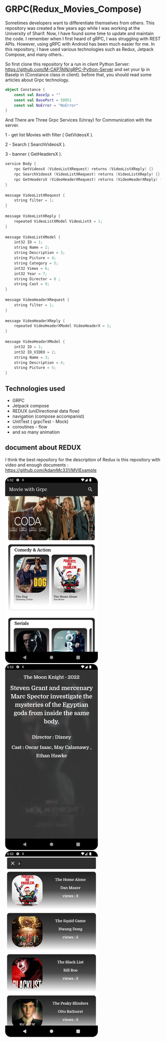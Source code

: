 # GRPC(Redux_Movies_Compose)

Sometimes developers want to differentiate themselves from others. This repository was created a few years ago while I was working at the University of Sharif. Now, I have found some time to update and maintain the code. I remember when I first heard of gRPC, I was struggling with REST APIs. However, using gRPC with Android has been much easier for me. In this repository, I have used various technologies such as Redux, Jetpack Compose, and many others..

So first clone this repository for a run in client Python
Server: https://github.com/M-CAP7AIN/gRPC-Python-Server and set your Ip in BaseIp in (Constance
class in client). before that, you should read some articles about Grpc technology.

```kotlin
object Constance {
    const val BaseIp = ""
    const val BasePort = 50051
    const val NoError = "NoError"
}
```

And There are Three Grpc Services (Unray) for Communication with the server.

1 - get list Movies with filter ( GetVideosX ).

2 - Search ( SearchVideosX ).

3 - banner ( GetHeadersX ).

```kotlin
service Body {
    rpc GetVideosX (VideoListXRequest) returns (VideoListXReply) {}
    rpc SearchVideosX (VideoListXRequest) returns (VideoListXReply) {}
    rpc GetHeadersX (VideoHeaderXRequest) returns (VideoHeaderXReply) {}
}

message VideoListXRequest {
    string filter = 1;
}

message VideoListXReply {
    repeated VideoListXModel VideoListX = 1;
}

message VideoListXModel {
    int32 ID = 1;
    string Name = 2;
    string Description = 3;
    string Picture = 4;
    string Category = 5;
    int32 Views = 6;
    int32 Year = 7;
    string Director = 8 ;
    string Cast = 9;
}

message VideoHeaderXRequest {
    string filter = 1;
}

message VideoHeaderXReply {
    repeated VideoHeaderXModel VideoHeaderX = 1;
}

message VideoHeaderXModel {
    int32 ID = 1;
    int32 ID_VIDEO = 2;
    string Name = 3;
    string Description = 4;
    string Picture = 5;
}
```

## Technologies used

+ GRPC
+ Jetpack compose
+ REDUX (uniDirectional data flow)
+ navigation (compose accompanist)
+ UnitTest ( grpcTest - Mock)
+ coroutines - flow
+ and so many animation

## document about REDUX

I think the best repository for the description of Redux is this repository with video and enough
documents : https://github.com/AdamMc331/MVIExample

<img src="/images/main_page.png" width="300">  <img src="/images/detail_page.png" width="300"> <img src="/images/search_page.png" width="300">











 
